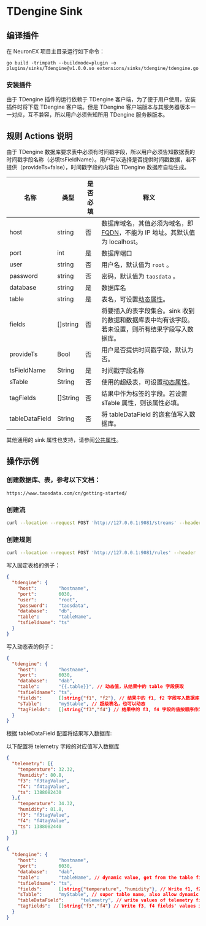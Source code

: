 # TDengine Sink

## 编译插件

在 NeuronEX 项目主目录运行如下命令：

```shell
go build -trimpath --buildmode=plugin -o plugins/sinks/Tdengine@v1.0.0.so extensions/sinks/tdengine/tdengine.go
```
### 安装插件

由于 TDengine 插件的运行依赖于 TDengine 客户端，为了便于用户使用，安装插件时将下载 TDengine 客户端。但是 TDengine 客户端版本与其服务器版本一一对应，互不兼容，所以用户必须告知所用 TDengine 服务器版本。

## 规则 Actions 说明

由于 TDengine 数据库要求表中必须有时间戳字段，所以用户必须告知数据表的时间戳字段名称（必填tsFieldName）。用户可以选择是否提供时间戳数据，若不提供（provideTs=false），时间戳字段的内容由 TDengine 数据库自动生成。

| 名称           | 类型     | 是否必填 | 释义                                                         |
| -------------- | -------- | -------- | ------------------------------------------------------------ |
| host           | string   | 否       | 数据库域名，其值必须为域名，即 [FQDN](https://www.taosdata.com/blog/2020/09/11/1824.html)，不能为 IP 地址。其默认值为 localhost。 |
| port           | int      | 是       | 数据库端口                                                   |
| user           | string   | 否       | 用户名，默认值为 `root` 。                                   |
| password       | string   | 否       | 密码，默认值为 `taosdata` 。                                 |
| database       | string   | 是       | 数据库名                                                     |
| table          | string   | 是       | 表名，可设置[动态属性](./sink.md#动态属性)。                 |
| fields         | []string | 否       | 将要插入的表字段集合。sink 收到的数据和数据库表中均有该字段。若未设置，则所有结果字段写入数据库。 |
| provideTs      | Bool     | 否       | 用户是否提供时间戳字段，默认为否。                           |
| tsFieldName    | String   | 是       | 时间戳字段名称                                               |
| sTable         | String   | 否       | 使用的超级表，可设置[动态属性](./sink.md#动态属性)。         |
| tagFields      | []String | 否       | 结果中作为标签的字段。若设置 sTable 属性，则该属性必填。     |
| tableDataField | String   | 否       | 将 tableDataField 的嵌套值写入数据库。                       |

其他通用的 sink 属性也支持，请参阅[公共属性](./sink.md#公共属性)。

## 操作示例

### 创建数据库、表，参考以下文档：

```http
https://www.taosdata.com/cn/getting-started/
```

### 创建流

```bash
curl --location --request POST 'http://127.0.0.1:9081/streams' --header 'Content-Type:application/json' --data '{"sql":"create stream demoStream(time string, age BIGINT) WITH ( DATASOURCE = \"device/+/message\", FORMAT = \"json\");"}'
```

### 创建规则

```bash
curl --location --request POST 'http://127.0.0.1:9081/rules' --header 'Content-Type:application/json' --data '{"id":"demoRule","sql":"SELECT * FROM demoStream;","actions":[{"tdengine":{"provideTs":true,"tsFieldName":"time","port":0,"ip":"127.0.0.1","user":"root","password":"taosdata","database":"dbName","table":"tableName","fields":["time","age"]}}]}'
```

写入固定表格的例子：

```json
{
  "tdengine": {
    "host":        "hostname",
    "port":        6030,
    "user":        "root",
    "password":    "taosdata",
    "database":    "db",
    "table":       "tableName",
    "tsfieldname": "ts"
  }
}
```

写入动态表的例子：

```json lines
{
  "tdengine": {
    "host":        "hostname",
    "port":        6030,
    "database":    "dab",
    "table":       "{{.table}}", // 动态值，从结果中的 table 字段获取
    "tsfieldname": "ts",
    "fields":      []string{"f1", "f2"}, // 结果中的 f1, f2 字段写入数据库中的 f1, f2 列
    "sTable":      "myStable", // 超级表名，也可以动态
    "tagFields":   []string{"f3","f4"} // 结果中的 f3, f4 字段的值按顺序作为标签值写入
  }
}
```



根据 tableDataField 配置将结果写入数据库:

以下配置将 telemetry 字段的对应值写入数据库

```json
{
  "telemetry": [{
    "temperature": 32.32,
    "humidity": 80.8,
    "f3": "f3tagValue",
    "f4": "f4tagValue",
    "ts": 1388082430
  },{
    "temperature": 34.32,
    "humidity": 81.8,
    "f3": "f3tagValue",
    "f4": "f4tagValue",
    "ts": 1388082440
  }]
}
```

```json lines
{
  "tdengine": {
    "host":        "hostname",
    "port":        6030,
    "database":    "dab",
    "table":       "tableName", // dynamic value, get from the table field of the result
    "tsfieldname": "ts",
    "fields":      []string{"temperature", "humidity"}, // Write f1, f2 fields in result into f1, f2 columns in the db
    "sTable":      "myStable", // super table name, also allow dynamic
    "tableDataField":      "telemetry", // write values of telemetry field into database
    "tagFields":   []string{"f3","f4"} // Write f3, f4 fields' values in the result as tags in order
  }
}
```

